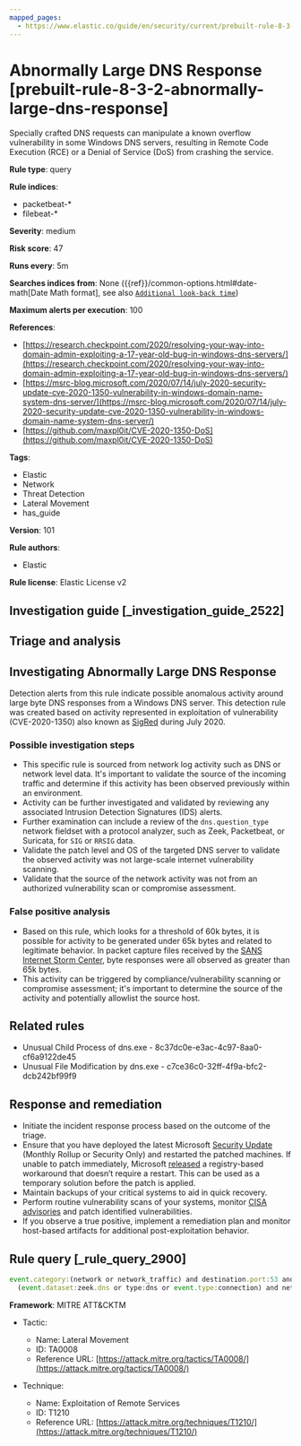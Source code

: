 ```yaml
---
mapped_pages:
  - https://www.elastic.co/guide/en/security/current/prebuilt-rule-8-3-2-abnormally-large-dns-response.html
---
```


# Abnormally Large DNS Response [prebuilt-rule-8-3-2-abnormally-large-dns-response]

Specially crafted DNS requests can manipulate a known overflow vulnerability in some Windows DNS servers, resulting in Remote Code Execution (RCE) or a Denial of Service (DoS) from crashing the service.

**Rule type**: query

**Rule indices**:

* packetbeat-*
* filebeat-*

**Severity**: medium

**Risk score**: 47

**Runs every**: 5m

**Searches indices from**: None ({{ref}}/common-options.html#date-math[Date Math format], see also [`Additional look-back time`](docs-content://solutions/security/detect-and-alert/create-detection-rule.md#rule-schedule))

**Maximum alerts per execution**: 100

**References**:

* [https://research.checkpoint.com/2020/resolving-your-way-into-domain-admin-exploiting-a-17-year-old-bug-in-windows-dns-servers/](https://research.checkpoint.com/2020/resolving-your-way-into-domain-admin-exploiting-a-17-year-old-bug-in-windows-dns-servers/)
* [https://msrc-blog.microsoft.com/2020/07/14/july-2020-security-update-cve-2020-1350-vulnerability-in-windows-domain-name-system-dns-server/](https://msrc-blog.microsoft.com/2020/07/14/july-2020-security-update-cve-2020-1350-vulnerability-in-windows-domain-name-system-dns-server/)
* [https://github.com/maxpl0it/CVE-2020-1350-DoS](https://github.com/maxpl0it/CVE-2020-1350-DoS)

**Tags**:

* Elastic
* Network
* Threat Detection
* Lateral Movement
* has_guide

**Version**: 101

**Rule authors**:

* Elastic

**Rule license**: Elastic License v2

## Investigation guide [_investigation_guide_2522]

## Triage and analysis

## Investigating Abnormally Large DNS Response

Detection alerts from this rule indicate possible anomalous activity around large byte DNS responses from a Windows DNS
server. This detection rule was created based on activity represented in exploitation of vulnerability (CVE-2020-1350)
also known as [SigRed](https://www.elastic.co/blog/detection-rules-for-sigred-vulnerability) during July 2020.

### Possible investigation steps

- This specific rule is sourced from network log activity such as DNS or network level data. It's important to validate
the source of the incoming traffic and determine if this activity has been observed previously within an environment.
- Activity can be further investigated and validated by reviewing any associated Intrusion Detection Signatures (IDS) alerts.
- Further examination can include a review of the `dns.question_type` network fieldset with a protocol analyzer, such as
Zeek, Packetbeat, or Suricata, for `SIG` or `RRSIG` data.
- Validate the patch level and OS of the targeted DNS server to validate the observed activity was not large-scale
internet vulnerability scanning.
- Validate that the source of the network activity was not from an authorized vulnerability scan or compromise assessment.

### False positive analysis

- Based on this rule, which looks for a threshold of 60k bytes, it is possible for activity to be generated under 65k bytes
and related to legitimate behavior.  In packet capture files received by the [SANS Internet Storm Center](https://isc.sans.edu/forums/diary/PATCH+NOW+SIGRed+CVE20201350+Microsoft+DNS+Server+Vulnerability/26356/), byte responses
were all observed as greater than 65k bytes.
- This activity can be triggered by compliance/vulnerability scanning or compromise assessment; it's important to
determine the source of the activity and potentially allowlist the source host.

## Related rules

- Unusual Child Process of dns.exe - 8c37dc0e-e3ac-4c97-8aa0-cf6a9122de45
- Unusual File Modification by dns.exe - c7ce36c0-32ff-4f9a-bfc2-dcb242bf99f9

## Response and remediation

- Initiate the incident response process based on the outcome of the triage.
- Ensure that you have deployed the latest Microsoft [Security Update](https://portal.msrc.microsoft.com/en-US/security-guidance/advisory/CVE-2020-1350)
(Monthly Rollup or Security Only) and restarted the patched machines. If unable to patch immediately, Microsoft [released](https://support.microsoft.com/en-us/help/4569509/windows-dns-server-remote-code-execution-vulnerability)
a registry-based workaround that doesn’t require a restart. This can be used as a temporary solution before the patch is applied.
- Maintain backups of your critical systems to aid in quick recovery.
- Perform routine vulnerability scans of your systems, monitor [CISA advisories](https://us-cert.cisa.gov/ncas/current-activity) and patch identified vulnerabilities.
- If you observe a true positive, implement a remediation plan and monitor host-based artifacts for additional post-exploitation behavior.

## Rule query [_rule_query_2900]

```js
event.category:(network or network_traffic) and destination.port:53 and
  (event.dataset:zeek.dns or type:dns or event.type:connection) and network.bytes > 60000
```

**Framework**: MITRE ATT&CKTM

* Tactic:

    * Name: Lateral Movement
    * ID: TA0008
    * Reference URL: [https://attack.mitre.org/tactics/TA0008/](https://attack.mitre.org/tactics/TA0008/)

* Technique:

    * Name: Exploitation of Remote Services
    * ID: T1210
    * Reference URL: [https://attack.mitre.org/techniques/T1210/](https://attack.mitre.org/techniques/T1210/)



